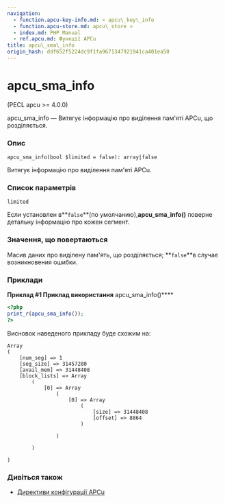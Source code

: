 ```yaml
---
navigation:
  - function.apcu-key-info.md: « apcu\_key\_info
  - function.apcu-store.md: apcu\_store »
  - index.md: PHP Manual
  - ref.apcu.md: Функції APCu
title: apcu\_sma\_info
origin_hash: ddf652f5224dc9f1fa9671347921941ca401ea50
---
```

# apcu\_sma\_info

(PECL apcu >= 4.0.0)

apcu\_sma\_info — Витягує інформацію про виділення пам'яті APCu, що розділяється.

### Опис

```methodsynopsis
apcu_sma_info(bool $limited = false): array|false
```

Витягує інформацію про виділення пам'яті APCu.

### Список параметрів

`limited`

Если установлен в\*\*`false`\*\*(по умолчанию),**apcu\_sma\_info()** поверне детальну інформацію про кожен сегмент.

### Значення, що повертаються

Масив даних про виділену пам'ять, що розділяється; \*\*`false`\*\*в случае возникновения ошибки.

### Приклади

**Приклад #1 Приклад використання** apcu\_sma\_info()\*\*\*\*

```php
<?php
print_r(apcu_sma_info());
?>
```

Висновок наведеного прикладу буде схожим на:

```
Array
(
    [num_seg] => 1
    [seg_size] => 31457280
    [avail_mem] => 31448408
    [block_lists] => Array
        (
            [0] => Array
                (
                    [0] => Array
                        (
                            [size] => 31448408
                            [offset] => 8864
                        )

                )

        )

)
```

### Дивіться також

-   [Директиви конфігурації APCu](apcu.configuration.md)
